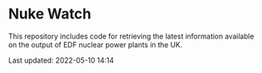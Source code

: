 # Nuke Watch

This repository includes code for retrieving the latest information available on the output of EDF nuclear power plants in the UK.

Last updated: 2022-05-10 14:14